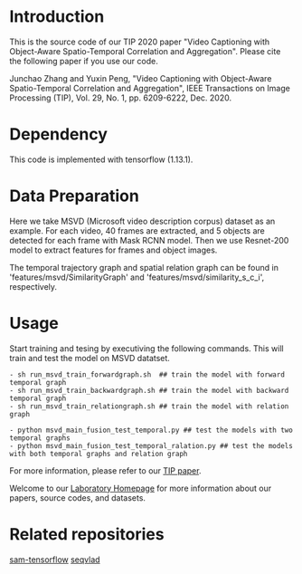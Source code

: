 # Introduction
This is the source code of our TIP 2020 paper "Video Captioning with Object-Aware Spatio-Temporal Correlation and Aggregation". Please cite the following paper if you use our code.

Junchao Zhang and Yuxin Peng, "Video Captioning with Object-Aware Spatio-Temporal Correlation and Aggregation", IEEE Transactions on Image Processing (TIP), Vol. 29, No. 1, pp. 6209-6222, Dec. 2020.

# Dependency
This code is implemented with tensorflow (1.13.1).

# Data Preparation
Here we take MSVD (Microsoft video description corpus) dataset as an example. For each video, 40 frames are extracted, and 5 objects are detected for each frame with Mask RCNN model. Then we use Resnet-200 model to extract features for frames and object images.

The temporal trajectory graph and spatial relation graph can be found in 'features/msvd/SimilarityGraph' and 'features/msvd/similarity_s_c_i', respectively.

# Usage
Start training and tesing by executiving the following commands. This will train and test the model on MSVD datatset. 

    - sh run_msvd_train_forwardgraph.sh  ## train the model with forward temporal graph
    - sh run_msvd_train_backwardgraph.sh ## train the model with backward temporal graph
    - sh run_msvd_train_relationgraph.sh ## train the model with relation graph
    
    - python msvd_main_fusion_test_temporal.py ## test the models with two temporal graphs
    - python msvd_main_fusion_test_temporal_ralation.py ## test the models with both temporal graphs and relation graph
    
For more information, please refer to our [TIP paper](https://ieeexplore.ieee.org/document/9079611).

Welcome to our [Laboratory Homepage](http://www.wict.pku.edu.cn/mipl/home/) for more information about our papers, source codes, and datasets.

# Related repositories

[sam-tensorflow](https://github.com/HuiyunWang/sam-tensorflow)
[seqvlad](https://github.com/youjiangxu/seqvlad-pytorch)
